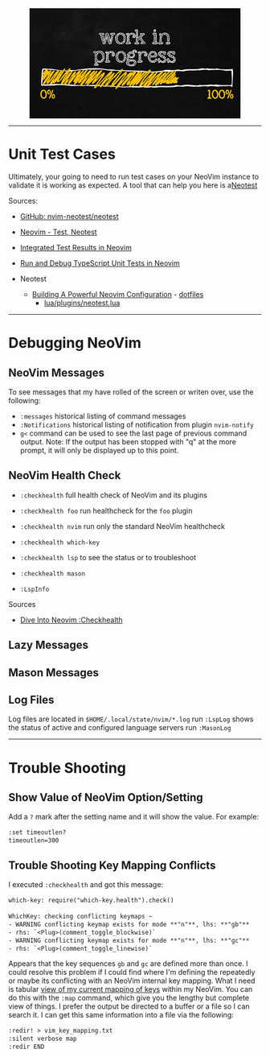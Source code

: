 <!-- vim: ts=2 sts=2 sw=2 et                                                            -- this is called a 'modeline' - [Modeline magic](https://vim.fandom.com/wiki/Modeline_magic), [Tab settings in Vim](https://arisweedler.medium.com/tab-settings-in-vim-1ea0863c5990) -->

<!--
Maintainer:   jeffskinnerbox@yahoo.com / www.jeffskinnerbox.me
Version:      0.0.1
-->

<div align="center">
<img src="https://raw.githubusercontent.com/jeffskinnerbox/blog/main/content/images/banners-bkgrds/work-in-progress.jpg" title="These materials require additional work and are not ready for general use." align="center" width=420px height=219px>
</div>

---------------


# Unit Test Cases

Ultimately, your going to need to run test cases on your NeoVim instance to validate it is working as expected.
A tool that can help you here is a[Neotest][02]

Sources:

- [GitHub: nvim-neotest/neotest][02]
- [Neovim - Test, Neotest](https://www.youtube.com/watch?v=O6jJacmBCwY)
- [Integrated Test Results in Neovim](https://www.youtube.com/watch?v=cf72gMBrsI0)
- [Run and Debug TypeScript Unit Tests in Neovim](https://www.youtube.com/watch?v=7Nt8n3rjfDY)

- Neotest
  - [Building A Powerful Neovim Configuration](https://harrisoncramer.me/building-a-powerful-neovim-configuration/) - [dotfiles](https://github.com/harrisoncramer/nvim/tree/main)
    - [lua/plugins/neotest.lua](https://github.com/harrisoncramer/nvim/blob/main/lua/plugins/neotest.lua)

---------------


# Debugging NeoVim


## NeoVim Messages

To see messages that my have rolled of the screen or writen over, use the following:

- `:messages` historical listing of command messages
- `:Notifications` historical listing of notification from plugin `nvim-notify`
- `g<` command can be used to see the last page of previous command output.
  Note: If the output has been stopped with "q" at the more prompt, it will only
  be displayed up to this point.


## NeoVim Health Check

- `:checkhealth` full health check of NeoVim and its plugins
- `:checkhealth foo` run healthcheck for the `foo` plugin
- `:checkhealth nvim` run only the standard NeoVim healthcheck
- `:checkhealth which-key`
- `:checkhealth lsp` to see the status or to troubleshoot
- `:checkhealth mason`

- `:LspInfo`

Sources

- [Dive Into Neovim :Checkhealth](https://thoughtbot.com/upcase/videos/neovim-checkhealth)


## Lazy Messages


## Mason Messages


## Log Files

Log files are located in `$HOME/.local/state/nvim/*.log`
run `:LspLog` shows the status of active and configured language servers
run `:MasonLog`

---------------


# Trouble Shooting


## Show Value of NeoVim Option/Setting

Add a `?` mark after the setting name and it will show the value.
For example:

```vim
:set timeoutlen?
timeoutlen=300
```


## Trouble Shooting Key Mapping Conflicts

I executed `:checkhealth` and got this message:

```vim
which-key: require("which-key.health").check()

WhichKey: checking conflicting keymaps ~
- WARNING conflicting keymap exists for mode **"n"**, lhs: **"gb"**
- rhs: `<Plug>(comment_toggle_blockwise)`
- WARNING conflicting keymap exists for mode **"n"**, lhs: **"gc"**
- rhs: `<Plug>(comment_toggle_linewise)`
```

Appears that the key sequences `gb` and `gc` are defined more than once.
I could resolve this problem if I could find where I'm defining the repeatedly
or maybe its conflicting with an NeoVim internal key mapping.
What I need is tabular [view of my current mapping of keys][01] within my NeoVim.
You can do this with the `:map` command, which give you the lengthy but complete view of things.
I prefer the output be directed to a buffer or a file so I can search it.
I can get this same information into a file via the following:

```vim
:redir! > vim_key_mapping.txt
:silent verbose map
:redir END
```

[01]: https://stackoverflow.com/questions/7642746/is-there-any-way-to-view-the-currently-mapped-keys-in-vim
[02]: https://github.com/nvim-neotest/neotest

[03]:
[04]:
[05]:
[06]:
[07]:
[08]:
[09]:
[10]:
